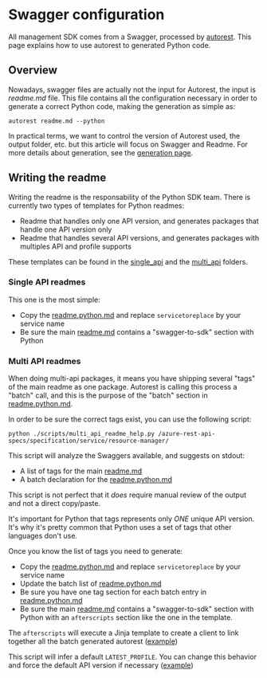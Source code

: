 # Swagger configuration

All management SDK comes from a Swagger, processed by [autorest](https://github.com/Azure/autorest.python). This page explains how to use autorest to generated Python code.

## Overview

Nowadays, swagger files are actually not the input for Autorest, the input is _readme.md_ file. This file contains all the configuration necessary in order to generate a correct Python code, making the generation as simple as:

```shell
autorest readme.md --python
```

In practical terms, we want to control the version of Autorest used, the output folder, etc. but this article will focus on Swagger and Readme. For more details about generation, see the [generation page](./generation.md).

## Writing the readme

Writing the readme is the responsability of the Python SDK team. There is currently two types of templates for Python readmes:
- Readme that handles only one API version, and generates packages that handle one API version only
- Readme that handles several API versions, and generates packages with multiples API and profile supports

These templates can be found in the [single_api](./single_api) and the [multi_api](./multi_api) folders.


### Single API readmes

This one is the most simple:
- Copy the [readme.python.md](./single_api/readme.python.md) and replace `servicetoreplace` by your service name
- Be sure the main [readme.md](./single_api/readme.md) contains a "swagger-to-sdk" section with Python

### Multi API readmes

When doing multi-api packages, it means you have shipping several "tags" of the main readme as one package. Autorest is calling this process a "batch" call, and this is the purpose of the "batch" section in [readme.python.md](./multi_api/readme.python.md).

In order to be sure the correct tags exist, you can use the following script:
```shell
python ./scripts/multi_api_readme_help.py /azure-rest-api-specs/specification/service/resource-manager/
```

This script will analyze the Swaggers available, and suggests on stdout:
- A list of tags for the main [readme.md](./multi_api/readme.md)
- A batch declaration for the [readme.python.md](./multi_api/readme.python.md)

This script is not perfect that it *does* require manual review of the output and not a direct copy/paste.

It's important for Python that tags represents only *ONE* unique API version. It's why it's pretty common that Python uses a set of tags that other languages don't use.

Once you know the list of tags you need to generate:

- Copy the [readme.python.md](./multi_api/readme.python.md) and replace `servicetoreplace` by your service name
- Update the batch list of [readme.python.md](./multi_api/readme.python.md)
- Be sure you have one tag section for each batch entry in [readme.python.md](./multi_api/readme.python.md)
- Be sure the main [readme.md](./multi_api/readme.md) contains a "swagger-to-sdk" section with Python with an `afterscripts` section like the one in the template.

The `afterscripts` will execute a Jinja template to create a client to link together all the batch generated autorest ([example](https://github.com/Azure/azure-sdk-for-python/blob/4a7c67189591b052fe2b5769847ff68f7845386d/sdk/storage/azure-mgmt-storage/azure/mgmt/storage/_storage_management_client.py))

This script will infer a default `LATEST_PROFILE`. You can change this behavior and force the default API version if necessary ([example](https://github.com/Azure/azure-rest-api-specs/blob/49238f0b2917452311e71dd43c4164de70af3721/specification/authorization/resource-manager/readme.md#swagger-to-sdk))

